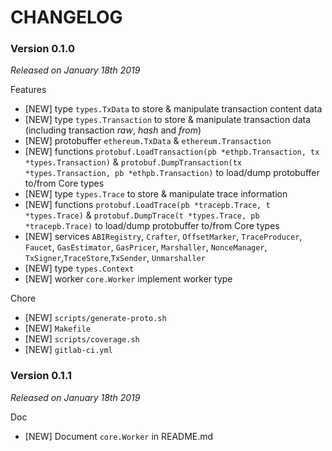 # CHANGELOG

### Version 0.1.0

*Released on January 18th 2019*

Features

- [NEW] type ``types.TxData`` to store & manipulate transaction content data
- [NEW] type ``types.Transaction`` to store & manipulate transaction data (including transaction *raw*, *hash* and *from*)
- [NEW] protobuffer ``ethereum.TxData`` & ``ethereum.Transaction``
- [NEW] functions ``protobuf.LoadTransaction(pb *ethpb.Transaction, tx *types.Transaction)`` & ``protobuf.DumpTransaction(tx *types.Transaction, pb *ethpb.Transaction)`` to load/dump protobuffer to/from Core types
- [NEW] type ``types.Trace`` to store & manipulate trace information
- [NEW] functions ``protobuf.LoadTrace(pb *tracepb.Trace, t *types.Trace)`` & ``protobuf.DumpTrace(t *types.Trace, pb *tracepb.Trace)`` to load/dump protobuffer to/from Core types
- [NEW] services `ABIRegistry`, `Crafter`, `OffsetMarker`, `TraceProducer`, `Faucet`, `GasEstimator`, `GasPricer`, `Marshaller`, `NonceManager`, `TxSigner`,`TraceStore`,`TxSender`, `Unmarshaller`
- [NEW] type ``types.Context``
- [NEW] worker ``core.Worker`` implement worker type


Chore

- [NEW] ``scripts/generate-proto.sh``
- [NEW] ``Makefile``
- [NEW] ``scripts/coverage.sh``
- [NEW] ``gitlab-ci.yml``

### Version 0.1.1

*Released on January 18th 2019*

Doc

- [NEW] Document ``core.Worker`` in README.md
